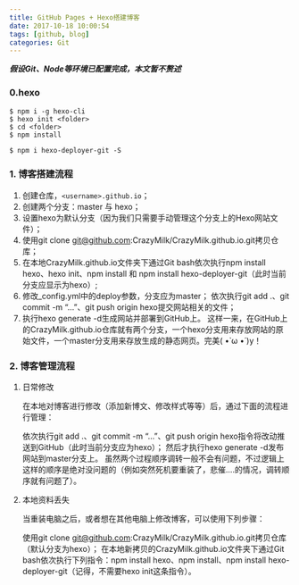 ```yaml
---
title: GitHub Pages + Hexo搭建博客
date: 2017-10-18 10:00:54
tags: [github, blog]
categories: Git
---
```


***假设Git、Node等环境已配置完成，本文暂不赘述***
<!--more-->

### 0.hexo
```
$ npm i -g hexo-cli
$ hexo init <folder>
$ cd <folder>
$ npm install

$ npm i hexo-deployer-git -S
```

### 1. 博客搭建流程
1. 创建仓库，`<username>.github.io`；
2. 创建两个分支：master 与 hexo；
3. 设置hexo为默认分支（因为我们只需要手动管理这个分支上的Hexo网站文件）；
4. 使用git clone git@github.com:CrazyMilk/CrazyMilk.github.io.git拷贝仓库；
5. 在本地CrazyMilk.github.io文件夹下通过Git bash依次执行npm install hexo、hexo init、npm install 和 npm install hexo-deployer-git（此时当前分支应显示为hexo）;
6. 修改_config.yml中的deploy参数，分支应为master；
依次执行git add .、git commit -m “…”、git push origin hexo提交网站相关的文件；
7. 执行hexo generate -d生成网站并部署到GitHub上。
这样一来，在GitHub上的CrazyMilk.github.io仓库就有两个分支，一个hexo分支用来存放网站的原始文件，一个master分支用来存放生成的静态网页。完美( •̀ ω •́ )y！

### 2. 博客管理流程

1. 日常修改

	在本地对博客进行修改（添加新博文、修改样式等等）后，通过下面的流程进行管理：

	依次执行git add .、git commit -m “…”、git push origin hexo指令将改动推送到GitHub（此时当前分支应为hexo）；
然后才执行hexo generate -d发布网站到master分支上。
虽然两个过程顺序调转一般不会有问题，不过逻辑上这样的顺序是绝对没问题的（例如突然死机要重装了，悲催….的情况，调转顺序就有问题了）。

2. 本地资料丢失

	当重装电脑之后，或者想在其他电脑上修改博客，可以使用下列步骤：

	使用git clone git@github.com:CrazyMilk/CrazyMilk.github.io.git拷贝仓库（默认分支为hexo）；
	在本地新拷贝的CrazyMilk.github.io文件夹下通过Git bash依次执行下列指令：npm install hexo、npm install、npm install hexo-deployer-git（记得，不需要hexo init这条指令）。